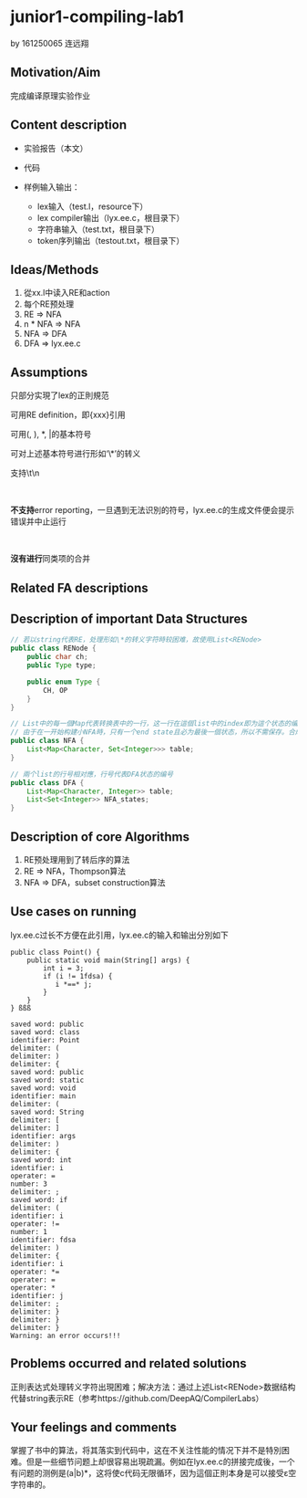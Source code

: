 # junior1-compiling-lab1

by 161250065 连远翔



## Motivation/Aim

完成编译原理实验作业

## Content description

* 实验报告（本文）

* 代码

* 样例输入输出：
  * lex输入（test.l，resource下）
  * lex compiler输出（lyx.ee.c，根目录下）
  * 字符串输入（test.txt，根目录下）
  * token序列输出（testout.txt，根目录下）

## Ideas/Methods

1. 從xx.l中读入RE和action
2. 每个RE预处理
3. RE => NFA
4. n * NFA => NFA
5. NFA => DFA
6. DFA => lyx.ee.c

## Assumptions

只部分实現了lex的正則規范

可用RE definition，即{xxx}引用

可用(, ), *, |的基本符号

可对上述基本符号进行形如‘\\*’的转义

支持\t\n

<br>

**不支持**error reporting，一旦遇到无法识別的符号，lyx.ee.c的生成文件便会提示错误并中止运行

<br>

**沒有进行**同类项的合并

## Related FA descriptions



## Description of important Data Structures

```java
// 若以string代表RE，处理形如\*的转义字符時较困难，故使用List<RENode>
public class RENode {
    public char ch;
    public Type type;

    public enum Type {
        CH, OP
    }
}
```

```java
// List中的每一個Map代表转换表中的一行，这一行在這個list中的index即为這个状态的编号，char代表边，set(integer)代表通过这一边换到达的下一状态的行号
// 由于在一开始构建小NFA時，只有一个end state且必为最後一個状态，所以不需保存。合成的大NFA有多個end state，但由于整个程序只有一個大NFA，由main函数管理
public class NFA {
    List<Map<Character, Set<Integer>>> table;
}
```

```java
// 兩个list的行号相对應，行号代表DFA状态的编号
public class DFA {
    List<Map<Character, Integer>> table;
    List<Set<Integer>> NFA_states;
}
```

## Description of core Algorithms

1. RE预处理用到了转后序的算法
2. RE => NFA，Thompson算法
3. NFA => DFA，subset construction算法

## Use cases on running

lyx.ee.c过长不方便在此引用，lyx.ee.c的输入和输出分別如下

```
public class Point() {
    public static void main(String[] args) {
        int i = 3;
        if (i != 1fdsa) {
           i *==* j;
        }
    }
} ßßß
```

```
saved word: public
saved word: class
identifier: Point
delimiter: (
delimiter: )
delimiter: {
saved word: public
saved word: static
saved word: void
identifier: main
delimiter: (
saved word: String
delimiter: [
delimiter: ]
identifier: args
delimiter: )
delimiter: {
saved word: int
identifier: i
operater: =
number: 3
delimiter: ;
saved word: if
delimiter: (
identifier: i
operater: !=
number: 1
identifier: fdsa
delimiter: )
delimiter: {
identifier: i
operater: *=
operater: =
operater: *
identifier: j
delimiter: ;
delimiter: }
delimiter: }
delimiter: }
Warning: an error occurs!!!
```

## Problems occurred and related solutions

正則表达式处理转义字符出現困难；解决方法：通过上述List\<RENode\>数据结构代替string表示RE（参考https://github.com/DeepAQ/CompilerLabs）

## Your feelings and comments

掌握了书中的算法，将其落实到代码中，这在不关注性能的情况下并不是特別困难。但是一些细节问题上却很容易出現疏漏。例如在lyx.ee.c的拼接完成後，一个有问题的测例是(a|b)*，这将使c代码无限循环，因为這個正則本身是可以接受ε空字符串的。